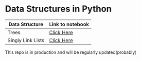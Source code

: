 # Data Structures in Python

| Data Structure | Link to notebook |
| ----------- | ----------- |
| Trees | [Click Here](https://github.com/RheagalFire/Python_Data_Structures/blob/main/Trees.ipynb) |
| Singly Link Lists | [Click Here](https://github.com/RheagalFire/Python_Data_Structures/blob/main/Singly%20Linked%20Lists.ipynb) |

This repo is in production and will be regularly updated(probably)
